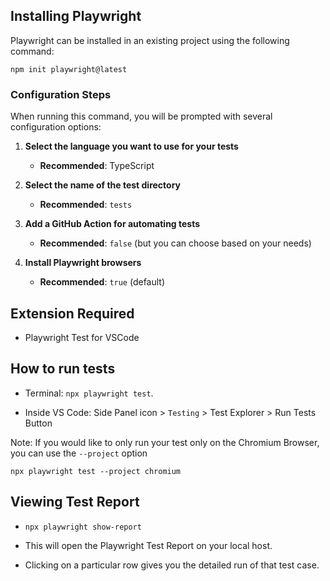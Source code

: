 ## Installing Playwright

Playwright can be installed in an existing project using the following command:

    npm init playwright@latest

### Configuration Steps
When running this command, you will be prompted with several configuration options:

1. **Select the language you want to use for your tests**  
   - **Recommended**: TypeScript

2. **Select the name of the test directory**  
   - **Recommended**: `tests`

3. **Add a GitHub Action for automating tests**  
   - **Recommended**: `false` (but you can choose based on your needs)

4. **Install Playwright browsers**  
   - **Recommended**: `true` (default)


## Extension Required

- Playwright Test for VSCode

## How to run tests

- Terminal: `npx playwright test`.

- Inside VS Code: Side Panel icon >  `Testing` > Test Explorer > Run Tests Button

Note: If you would like to only run your test only on the Chromium Browser, you can use the `--project` option

`npx playwright test --project chromium`


## Viewing Test Report

 - `npx playwright show-report`

- This will open the Playwright Test Report on your local host.

 - Clicking on a particular row gives you the detailed run of that test case.
